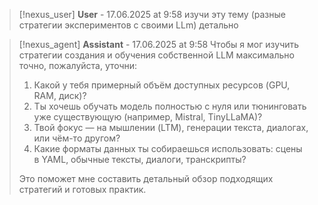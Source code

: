 >[!nexus_user] **User** - 17.06.2025 at 9:58
> изучи эту тему (разные стратегии экспериментов с своими LLm) детально
<!-- UID: d2729b32-0437-454d-bd22-2989e1e126a2 -->




>[!nexus_agent] **Assistant** - 17.06.2025 at 9:58
> Чтобы я мог изучить стратегии создания и обучения собственной LLM максимально точно, пожалуйста, уточни:
> 
> 1. Какой у тебя примерный объём доступных ресурсов (GPU, RAM, диск)?
> 2. Ты хочешь обучать модель полностью с нуля или тюнинговать уже существующую (например, Mistral, TinyLLaMA)?
> 3. Твой фокус — на мышлении (LTM), генерации текста, диалогах, или чём-то другом?
> 4. Какие форматы данных ты собираешься использовать: сцены в YAML, обычные тексты, диалоги, транскрипты?
> 
> Это поможет мне составить детальный обзор подходящих стратегий и готовых практик.
<!-- UID: 060c4429-ad0c-4ed4-a106-e8225e20fcd1 -->